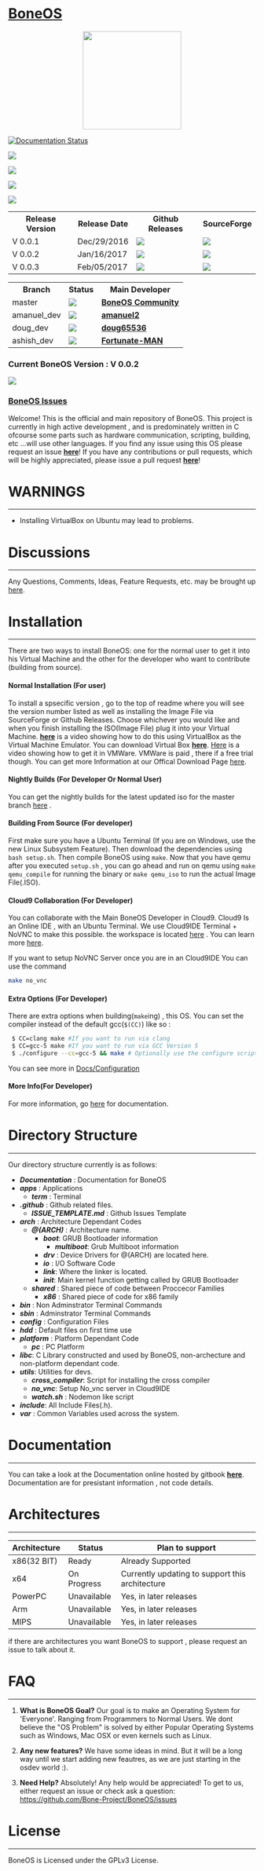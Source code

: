 # [BoneOS](https://BoneOS.org)


<p align="center"><a href="https://boneos.org" target="_blank"><img width="200"src="https://i.imgur.com/H6ixAr4.png"></a></p>


<p align="center">

<a href='http://docs.boneos.org/en/latest/?badge=latest'><img src='https://img.shields.io/badge/docs-latest-brightgreen.svg?style=flat' alt='Documentation Status' /></a>

<a href="https://gitter.im/amanuel2/BoneOS?utm_source=badge&utm_medium=badge&utm_campaign=pr-badge&utm_content=badge"><img src="https://badges.gitter.im/amanuel2/BoneOS.svg"></a>

<a href="https://BoneOS.slack.com"><img src="https://slack.boneos.org/badge.svg"></a>

<a href="https://zenhub.com"><img src="https://raw.githubusercontent.com/ZenHubIO/support/master/zenhub-badge.png"></a>

<a href="https://www.bountysource.com/teams/boneos"><img src="https://api.bountysource.com/badge/team?team_id=184475"></a>
<table>
  <tr>
    <th>Release Version</th>
    <th>Release Date</th>
    <th>Github Releases</th>
    <th>SourceForge</th>
  </tr>

  <tr>
   <td>V 0.0.1</td>
   <td>Dec/29/2016</td>
   <td>
   <a href="https://github.com/Bone-Project/BoneOS/releases/download/v0.0.1/BoneOS.iso"><img src="https://img.shields.io/github/downloads/Bone-Project/BoneOS/v0.0.1/BoneOS.iso.svg"/></a>
   </td>
   <td>
   <a href="https://sourceforge.net/projects/boneproject-boneos/files/Release%20V%200.0.1/BoneOS.iso/download"><img src="https://a.fsdn.com/con/app/sf-download-button"/></a>
   </td>
  </tr>
  <tr>
   <td>V 0.0.2</td>
   <td>Jan/16/2017</td>
   <td>
   <a href="https://github.com/Bone-Project/BoneOS/releases/download/v0.0.2/BoneOS.iso"><img src="https://img.shields.io/github/downloads/Bone-Project/BoneOS/v0.0.2/BoneOS.iso.svg"/></a>
   </td>
   <td>
   <a href="https://sourceforge.net/projects/boneproject-boneos/files/Release%20v0.0.2/BoneOS.iso/download"><img src="https://a.fsdn.com/con/app/sf-download-button"/></a>
   </td>
  </tr>
  <tr>
   <td>V 0.0.3</td>
   <td>Feb/05/2017</td>
   <td>
   <a href="https://github.com/Bone-Project/BoneOS/releases/download/v0.0.3/BoneOS.iso"><img src="https://img.shields.io/github/downloads/Bone-Project/BoneOS/v0.0.3/BoneOS.iso.svg"/></a>
   </td>
   <td>
   <a href="https://sourceforge.net/projects/boneproject-boneos/files/Release%20v0.0.3/BoneOS.iso/download"><img src="https://a.fsdn.com/con/app/sf-download-button"/></a>
   </td>
  </tr>
</table>

<table>
  <tr>
    <th>Branch</th>
    <th>Status</th>
    <th>Main Developer</th>
  </tr>

   <tr>
    <td>master</td>
    <td>
    <a href="https://travis-ci.org/Bone-Project/BoneOS/branches"> <img src="https://api.travis-ci.org/Bone-Project/BoneOS.svg?branch=master"/></a>
    </td>
    <td><strong><a href="https://github.com/Bone-Project">BoneOS Community</a></strong></td>
  </tr>

  <tr>
    <td>amanuel_dev</td>
    <td>
    <a href="https://travis-ci.org/Bone-Project/BoneOS/branches"> <img src="https://api.travis-ci.org/Bone-Project/BoneOS.svg?branch=amanuel_dev"/></a>
    </td>
    <td><strong><a href="https://github.com/amanuel2">amanuel2</a></strong></td>
  </tr>
   <tr>
    <td>doug_dev</td>
    <td>
    <a href="https://travis-ci.org/Bone-Project/BoneOS/branches"> <img src="https://api.travis-ci.org/Bone-Project/BoneOS.svg?branch=doug_dev"/></a>
    </td>
    <td><strong><a href="https://github.com/doug65536">doug65536</a></strong></td>
  </tr>
   <tr>
    <td>ashish_dev</td>
    <td>
    <a href="https://travis-ci.org/Bone-Project/BoneOS/branches"> <img src="https://api.travis-ci.org/Bone-Project/BoneOS.svg?branch=ashish_dev"/></a>
    </td>
    <td><strong><a href="https://github.com/Fortunate-MAN">Fortunate-MAN</a></strong></td>
  </tr>
</table>



</p>




<h3 color="red"> Current BoneOS Version : V 0.0.2 </h3>



<a href="https://www.gitcheese.com/app/#/projects/fa53637b-26a0-49e0-b836-ae4b5c63adc8/pledges/create"><img src="https://api.gitcheese.com/v1/projects/fa53637b-26a0-49e0-b836-ae4b5c63adc8/badges?type=1"/></a>






### [BoneOS Issues](https://github.com/Bone-Project/BoneOS/issues)


Welcome! This is the official and main repository of BoneOS. This project is currently in high active development ,
and is predominately written in C ofcourse some parts such as  hardware communication, scripting, building, etc ...will use
other languages.
If you find any issue using this OS please request an issue [**here**](https://github.com/Bone-Project/BoneOS/issues)!
If you have any contributions or pull requests, which will be highly appreciated, please issue a pull request
[**here**](https://github.com/Bone-Project/BoneOS/pulls)!

# WARNINGS
---

 - Installing VirtualBox on Ubuntu may lead to problems.


# Discussions
---

Any Questions, Comments, Ideas, Feature Requests, etc. may be brought up [here](https://github.com/Bone-Project/BoneOS/issues).

# Installation
---

There are two ways to install BoneOS: one for the normal user to get it into his Virtual Machine and the other for the developer who want to contribute (building from source).

#### Normal Installation (For user)
  To install a spsecific version , go to the top of readme where you will see the version number listed as well as installing the Image File via SourceForge or Github Releases. Choose whichever you would like and when you finish installing the ISO(Image File) plug it into your Virtual Machine. [**here**](https://www.youtube.com/watch?v=rBjlaEAzUZo&feature=youtu.be) is a video showing how to do this using VirtualBox as the Virtual Machine Emulator. You can download Virtual Box [**here**](https://www.virtualbox.org/). [Here](https://www.youtube.com/watch?v=yDiwl6AxNrc&feature=youtu.be) is a video showing how to get it in VMWare. VMWare is paid , there if a free trial though. You can get more Information at our Offical Download Page [here](https://boneos.org/download.html).

#### Nightly Builds (For Developer Or Normal User)

You can  get the nightly builds for the latest updated iso for the master branch [here](https://bintray.com/boneos/BoneOS/download_file?file_path=BoneOS-master.iso) .

#### Building From Source (For developer)

 First make sure you have a Ubuntu Terminal (If you are on Windows, use the new Linux Subsystem Feature). Then download the dependencies using `bash setup.sh`. Then compile BoneOS using `make`. Now that you have qemu after you executed `setup.sh` , you can go ahead and run on qemu using `make qemu_compile` for running the binary or `make qemu_iso` to run the actual Image File(.ISO).

#### Cloud9 Collaboration (For Developer)

 You can collaborate with the Main BoneOS Developer in Cloud9. Cloud9 Is an Online IDE , with an Ubuntu Terminal. We use Cloud9IDE Terminal + NoVNC to make this possible.
 the workspace is located [here](https://ide.c9.io/amanuel2/osdev) . You can learn more [here](https://community.c9.io/t/cant-install-grub/11653/5?u=phpcoder231).

 If you want to setup NoVNC Server once you are in an Cloud9IDE You can use the command

 ```sh
 make no_vnc
 ```

#### Extra Options (For Developer)

 There are extra options when building(`make`ing) , this OS. You can set the compiler instead of the default
 gcc(`$(CC)`) like so :

 ```sh
  $ CC=clang make #If you want to run via clang
  $ CC=gcc-5 make #If you want to run via GCC Version 5
  $ ./configure --cc=gcc-5 && make # Optionally use the configure script to store variable permanently
 ```

 You can see more in [Docs/Configuration](https://docs.boneos.org/en/latest/Configuration/Configuration/)

#### More Info(For Developer)
For more information, go [here](https://docs.boneos.org) for documentation.

# Directory Structure
----
Our directory structure currently is as follows:

- ***Documentation*** : Documentation for BoneOS
- ***apps*** : Applications
   - ***term*** : Terminal
- ***.github*** : Github related files.
   - ***ISSUE_TEMPLATE.md*** : Github Issues Template
- ***arch*** : Architecture Dependant Codes
   - ***@(ARCH)*** : Architecture name.
     - ***boot***: GRUB Bootloader information
       - ***multiboot***: Grub Multiboot information
     - ***drv***  : Device Drivers for @(ARCH) are located here.
     - ***io*** : I/O Software Code
     - ***link***: Where the linker is located.
     - ***init***: Main kernel function getting called by GRUB Bootloader
  - ***shared*** : Shared piece of code between Proccecor Families
     - ***x86*** : Shared piece of code for x86 family
- ***bin*** : Non Adminstrator Terminal Commands
- ***sbin*** : Adminstrator Terminal Commands
- ***config*** : Configuration Files
- ***hdd*** : Default files on first time use
- ***platform*** : Platform Dependant Code
   - ***pc*** : PC Platform
- ***libc***: C Library constructed and used by BoneOS, non-archecture and non-platform dependant code.
- ***utils***: Utilities for devs.
   - ***cross_compiler***: Script for installing the cross compiler
   - ***no_vnc***: Setup No_vnc server in Cloud9IDE
   - ***watch.sh*** : Nodemon like script
- ***include***: All Include Files(.h).
- ***var*** : Common Variables used across the system.

# Documentation
 ---
You can take a look at the Documentation online hosted by gitbook [**here**](https://docs.boneos.org). Documentation are for presistant information , not code details.

# Architectures
---
Architecture          |   Status    | Plan to support |
------------- | ------------- | -----------|
x86(32 BIT) |    Ready   |  Already Supported        |
x64| On Progress  |    Currently updating to support this architecture       |
PowerPC| Unavailable  |   Yes, in later releases       |
Arm| Unavailable   |    Yes, in later releases       |
MIPS | Unavailable|     Yes, in later releases     |

if there are architectures you want BoneOS to support , please request an issue to talk about it.


# FAQ
---

1) **What is BoneOS Goal?**
 Our goal is to make an Operating System for 'Everyone'. Ranging from Programmers
 to Normal Users. We dont believe the "OS Problem" is solved by either Popular
 Operating Systems such as Windows, Mac OSX or even kernels such as Linux.

2) **Any new features?**
 We have some ideas in mind. But it will be a long way until we start adding
 new feautres, as we are just starting in the osdev world :).

3) **Need Help?**
 Absolutely! Any help would be appreciated! To get to us, either request an
 issue or check ask a question: https://github.com/Bone-Project/BoneOS/issues

# License
---

BoneOS is Licensed under the GPLv3 License.
